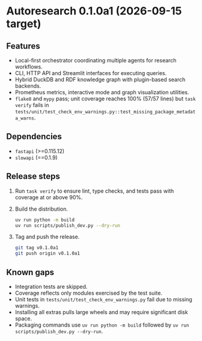 # Autoresearch 0.1.0a1 (2026-09-15 target)

## Features

- Local-first orchestrator coordinating multiple agents for research workflows.
- CLI, HTTP API and Streamlit interfaces for executing queries.
- Hybrid DuckDB and RDF knowledge graph with plugin-based search backends.
- Prometheus metrics, interactive mode and graph visualization utilities.
- `flake8` and `mypy` pass; unit coverage reaches 100% (57/57 lines) but
  `task verify` fails in
  `tests/unit/test_check_env_warnings.py::test_missing_package_metadata_warns`.

## Dependencies

- `fastapi` (>=0.115.12)
- `slowapi` (==0.1.9)

## Release steps

1. Run `task verify` to ensure lint, type checks, and tests pass with coverage
   at or above 90%.
2. Build the distribution.

   ```bash
   uv run python -m build
   uv run scripts/publish_dev.py --dry-run
   ```

3. Tag and push the release.

   ```bash
   git tag v0.1.0a1
   git push origin v0.1.0a1
   ```

## Known gaps

- Integration tests are skipped.
- Coverage reflects only modules exercised by the test suite.
- Unit tests in `tests/unit/test_check_env_warnings.py` fail due to missing
  warnings.
- Installing all extras pulls large wheels and may require significant disk
  space.
- Packaging commands use `uv run python -m build` followed by
  `uv run scripts/publish_dev.py --dry-run`.
